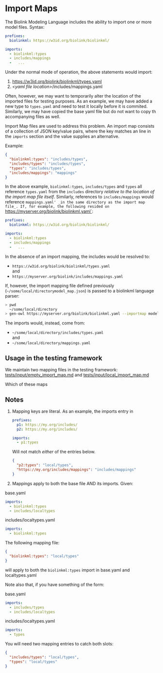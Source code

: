# Import Maps
The Biolink Modeling Language includes the ability to import one or more model files. Syntax:
```yaml
prefixes:
  biolinkml: https://w3id.org/biolink/biolinkml/

imports:
  - biolinkml:types
  - includes/mappings
  -   ...
```

Under the normal mode of operation, the above statements would import:
1) https://w3id.org/biolink/biolinkml/types.yaml
2) _\<yaml file location\>_/includes/mappings.yaml

Often, however, we may want to temporarily alter the location of the imported files for testing purposes.  As an example,
we may have added a new type to `types.yaml` and need to test it locally before it is commited.   Similarly, we may have
copied the base yaml file but do not want to copy th accompanying files as well.

Import Map files are used to address this problem.  An import map consists of a collection of JSON key/value pairs, where
the key matches an line in the `imports` section and the value supplies an alternative.

Example:
```json
{
  "biolinkml:types": "includes/types",
  "includes/types": "includes/types",
  "types": "includes/types",
  "includes/mappings": "mappings"
}
```
In the above example, `biolinkml:types`, `includes/types` and `types` all reference `types.yaml` from the `includes` directory
_relative to the location of the import map file itself_. Similarly, references to `includes/mappings` would reference `mappings.yaml'
 _in the same directory as the import map file_. If, for example, the following resided on `https://myserver.org/biolink/biolinkml.yaml`:
```yaml
prefixes:
  biolinkml: https://w3id.org/biolink/biolinkml/

imports:
  - biolinkml:types
  - includes/mappings
  -   ...
```
In the absence of an import mapping, the includes would be resolved to:
* `https://w3id.org/biolink/biolinkml/types.yaml`  
and
* `https://myserver.org/biolink/includes/mappings.yaml`

If, however, the import mapping file defined previously (`~/some/local/directorymodel_map.json`) is passed to a biolinkml language parser:
```bash
> pwd
  ~/some/local/directory
> gen-owl https://myserver.org/biolink/biolinkml.yaml --importmap model_map.json
```

The imports would, instead, come from:
* `~/some/local/directory/includes/types.yaml`  
and
* `~/some/local/directory/mappings.yaml`

## Usage in the testing framework
We maintain two mapping files in the testing framework:
[tests/input/empty_import_map.md]()
and
[tests/input/local_import_map.md]()

Which of these maps 

## Notes
1) Mapping keys are literal.  As an example, the imports entry in
    ```yaml
    prefixes:
      p1: https://my.org/includes/
      p2: https://my.org/includes/
    
    imports:
      - p1:types
    ```
    Will not match _either_ of the entries below.  

    ```json
    {
      "p2:types": "local/types",
      "https://my.org/includes/mappings": "includes/mappings"
    }
    ```
2) Mappings apply to both the base file AND its imports.  Given:
    
base.yaml
```yaml
imports:
  - biolinkml:types
  - includes/localtypes
```
    
includes/localtypes.yaml
```yaml
imports:
  - biolinkml:types
```
   
The following mapping file:

```json
{
  "biolinkml:types": "local/types"
}
```
will apply to both the `biolinkml:types` import in base.yaml and localtypes.yaml

Note also that, if you have something of the form:

base.yaml

```yaml
imports:
  - includes/types
  - includes/localtypes
```
    
includes/localtypes.yaml

```yaml
imports:
  - types
```

You will need two mapping entries to catch both slots:
```json
{
  "includes/types": "local/types",
  "types": "local/types"
}
```